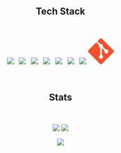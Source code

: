 <!-- [![MasterHead](https://dsm01pap002files.storage.live.com/y4m1irR1TmVQJMP2Ut_QxFfCpO-Xmtu9qDl8ODVeyyPV8-rmBZYFofaod-Q-D_YclAyoIv-k8PS92A0voIPfserjpYXKePF2yPpX7IXAFaodabeZA-vhc7dB_qmsTNnfWKOZUFMrJtcoUYPOYd53gMIBSaBjzFsG9FvbEawOp3dZpEQi-hpL-z5QwXTphPjOM3Y?width=1483&height=419&cropmode=none)](https://github.com/felipeospina21) -->
<h2 align="center">Tech Stack</h2>
<br>
<p align="center">
  <img src="https://upload.vectorlogo.zone/logos/javascript/images/806c2e30-cf85-4b36-81bb-037049603c34.svg" width="60">
  <span>&nbsp;</span>
  <img src="https://www.vectorlogo.zone/logos/typescriptlang/typescriptlang-icon.svg" width="60">
  <span>&nbsp;</span>
  <img src="https://www.vectorlogo.zone/logos/python/python-icon.svg" width="60">
  <span>&nbsp;</span>
  <img src="https://www.vectorlogo.zone/logos/golang/golang-official.svg" width="100">
  <span>&nbsp;</span>
  <img src="https://www.vectorlogo.zone/logos/reactjs/reactjs-icon.svg" width="60">
  <span>&nbsp;</span>
  <img src="https://www.vectorlogo.zone/logos/nodejs/nodejs-icon.svg" width="60">
  <span>&nbsp;</span>
  <img src="https://www.vectorlogo.zone/logos/mongodb/mongodb-icon.svg" width="60">
  
  <img src="https://github.com/devicons/devicon/blob/master/icons/git/git-original.svg" width="60">
 </p>
<br>
<h2 align="center">Stats</h2>
<br>
<p align = "center">
  <img  src = "https://github-readme-stats.vercel.app/api?username=felipeospina21&show_icons=true&theme=radical&count_private=true&line_height=33.5&hide_border=true">
  <img  src = "https://github-readme-stats.vercel.app/api/top-langs/?username=felipeospina21&hide=vba&theme=radical&langs_count=5&hide_border=true">
</p>
<p align="center">
  <img src="https://github-readme-streak-stats.herokuapp.com?user=felipeospina21&theme=radical&hide_border=true">
<!-- [![GitHub Streak](https://github-readme-streak-stats.herokuapp.com?user=felipeospina21&theme=radical&hide_border=true)](https://git.io/streak-stats) -->
</p>
<!--
**felipeospina21/felipeospina21** is a ✨ _special_ ✨ repository because its `README.md` (this file) appears on your GitHub profile.

Here are some ideas to get you started:

- 🔭 I’m currently working on ...
- 🌱 I’m currently learning ...
- 👯 I’m looking to collaborate on ...
- 🤔 I’m looking for help with ...
- 💬 Ask me about ...
- 📫 How to reach me: ...
- 😄 Pronouns: ...
- ⚡ Fun fact: ...
-->
